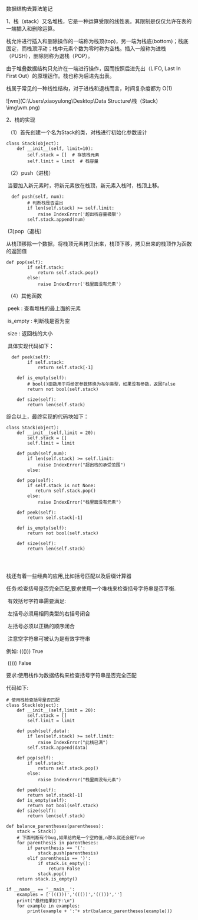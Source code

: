 数据结构去算法笔记

1、栈（stack）又名堆栈，它是一种运算受限的线性表。其限制是仅仅允许在表的一端插入和删除运算。

栈允许进行插入和删除操作的一端称为栈顶(top)，另一端为栈底(bottom)；栈底固定，而栈顶浮动；栈中元素个数为零时称为空栈。插入一般称为进栈（PUSH），删除则称为退栈（POP）。

由于堆叠数据结构只允许在一端进行操作，因而按照后进先出（LIFO, Last In First Out）的原理运作。栈也称为后进先出表。

栈属于常见的一种线性结构，对于进栈和退栈而言，时间复杂度都为 O(1)

![wm](C:\Users\xiaoyulong\Desktop\Data Structure\栈（Stack）\img\wm.png)

2、栈的实现

​	（1）首先创建一个名为Stack的类，对栈进行初始化参数设计

```
class Stack(object):
    def __init__(self, limit=10):
        self.stack = []  # 存放栈元素
        self.limit = limit  # 栈容量
```

​	（2）push（进栈）

​			当要加入新元素时，将新元素放在栈顶，新元素入栈时，栈顶上移。

```
  def push(self, num):
        # 判断栈是否溢出
        if len(self.stack) >= self.limit:
            raise IndexError('超出栈容量极限')
        self.stack.append(num)
```

​	(3)pop（退栈）

​			从栈顶移除一个数据，将栈顶元素拷贝出来，栈顶下移，拷贝出来的栈顶作为函数的返回值

```
def pop(self):
        if self.stack:
            return self.stack.pop()
        else:
            raise IndexError('栈里面没有元素')
```

​	（4）其他函数

​			peek : 查看堆栈的最上面的元素

​			is_empty : 判断栈是否为空

​			size : 返回栈的大小

​			具体实现代码如下：

```
  def peek(self):
        if self.stack:
            return self.stack[-1]

    def is_empty(self):
    	# bool()函数用于将给定参数转换为布尔类型，如果没有参数，返回False
        return not bool(self.stack)

    def size(self):
        return len(self.stack)
```

综合以上，最终实现的代码块如下：

```
class Stack(object):
    def __init__(self,limit = 20):
        self.stack = []
        self.limit = limit

    def push(self,num):
        if len(self.stack) >= self.limit:
            raise IndexError("超出栈的承受范围")
        else:

    def pop(self):
        if self.stack is not None:
           return self.stack.pop()
        else:
            raise IndexError("栈里面没有元素")

    def peek(self):
        return self.stack[-1]

    def is_empty(self):
        return not bool(self.stack)

    def size(self):
        return len(self.stack)




```

栈还有着一些经典的应用,比如括号匹配以及后缀计算器



任务:检查括号是否完全匹配,要求使用一个堆栈来检查括号字符串是否平衡.

​	有效括号字符串需要满足:

​		左括号必须用相同类型的右括号闭合

​		左括号必须以正确的顺序闭合

​		注意空字符串可被认为是有效字符串

例如: ((())) True

​	 (())) False

要求:使用栈作为数据结构来检查括号字符串是否完全匹配

代码如下:

```
# 使用栈检查括号是否匹配
class Stack(object):
    def __init__(self,limit = 20):
        self.stack = []
        self.limit = limit

    def push(self,data):
        if len(self.stack) >= self.limit:
            raise IndexError("此栈已满")
        self.stack.append(data)

    def pop(self):
        if self.stack:
            return self.stack.pop()
        else:
            raise IndexError("栈里面没有元素")

    def peek(self):
        return self.stack[-1]
    def is_empty(self):
        return not bool(self.stack)
    def size(self):
        return len(self.stack)

def balance_parentheses(parentheses):
    stack = Stack()
    # 下面判断有个bug,如果给的是一个空的值,n那么就还会是True
    for parenthesis in parentheses:
        if parenthesis == '(':
            stack.push(parenthesis)
        elif parenthesis == ')':
            if stack.is_empty():
                return False
            stack.pop()
    return stack.is_empty()

if __name__ == '__main__':
    examples = ['((()))','((())','(()))','']
    print("最终结果如下:\n")
    for example in examples:
        print(example + ':'+ str(balance_parentheses(example)))
```

